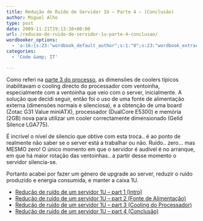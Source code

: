 ```yaml
---
title: Redução de Ruído de Servidor 1U – Parte 4 – (Conclusão)
author: Miguel Alho
type: post
date: 2009-11-21T19:13:38+00:00
url: /reducao-de-ruido-de-servidor-1u-parte-4-conclusao/
wordbooker_options:
  - 'a:16:{s:23:"wordbook_default_author";s:1:"0";s:23:"wordbook_extract_length";s:3:"256";s:25:"wordbooker_like_share_too";s:2:"on";s:25:"wordbook_fbshare_location";s:3:"top";s:24:"wordbook_fblike_location";s:3:"top";s:22:"wordbook_fblike_action";s:9:"recommend";s:27:"wordbook_fblike_colorscheme";s:4:"dark";s:20:"wordbook_fblike_font";s:5:"arial";s:22:"wordbook_fblike_button";s:12:"button_count";s:21:"wordbook_fblike_faces";s:5:"false";s:18:"wordbook_attribute";s:31:"Posted a new post on their blog";s:29:"wordbook_republish_time_frame";s:2:"10";s:29:"wordbooker_status_update_text";s:35:": New blog post :  %title% - %link%";s:19:"wordbook_actionlink";s:3:"300";s:18:"wordbook_page_post";s:4:"-100";s:18:"wordbook_orandpage";s:1:"2";}'
categories:
  - 'Code &amp; IT'

---
```

Como referi na [parte 3 do processo][1], as dimensões de coolers típicos inabilitavam o cooling directo do processador com ventoinha, especialmente com a ventoinha que veio com o server, inicialmente. A solução que decidi seguir, então foi o uso de uma fonte de alimentação externa (dimensões normais e silenciosa), e a obtenção de uma board (Zotac G31 Value miniATX), processador (DualCore E5300) e memória (2GB) nova para utilizar um cooler correctamente dimensionado (Gelid Silence LGA775).

É incrível o nível de silencio que obtive com esta troca.. é ao ponto de realmente não saber se o server está a trabalhar ou não. Ruído.. zero&#8230; mas MESMO zero! O único momento em que o servidor é audível é no arranque, em que há maior rotação das ventoinhas.. a partir desse momento o servidor silencia-se.

Portanto acabei por fazer um género de upgrade ao server, reduzir o ruído produzido e energia consumida, e manter a caixa 1U.

  * [Redução de ruído de um servidor 1U &#8211; part 1 (Intro)][2]
  * [Redução de ruído de um servidor 1U &#8211; part 2 (Fonte de Alimentação)][3]
  * [Redução de ruído de um servidor 1U &#8211; part 3 (Cooling do Processador)][1]
  * [Redução de ruído de um servidor 1U &#8211; part 4 (Conclusão)][4]

 [1]: http://miguelalho.com/?p=1012
 [2]: http://www.miguelalho.com/?p=988
 [3]: http://miguelalho.com/?p=993
 [4]: http://miguelalho.com/?p=1019
